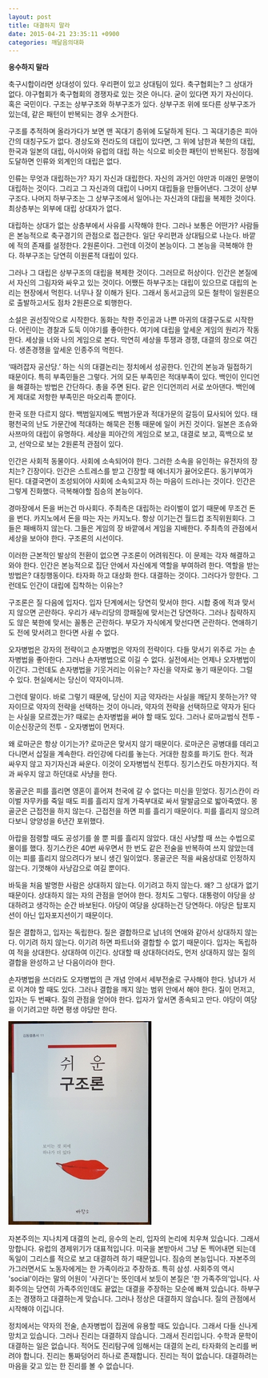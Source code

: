 ```yaml
---
layout: post
title: 대결하지 말라
date: 2015-04-21 23:35:11 +0900
categories: 깨달음의대화
---
```

**응수하지 말라** 

  


축구시합이라면 상대성이 있다. 우리편이 있고 상대팀이 있다. 축구협회는? 그 상대가 없다. 야구협회가 축구협회의 경쟁자로 있는 것은 아니다. 굳이 있다면 자기 자신이다. 혹은 국민이다. 구조는 상부구조와 하부구조가 있다. 상부구조 위에 또다른 상부구조가 있는데, 같은 패턴이 반복되는 경우 소거한다. 

  


구조를 추적하며 올라가다가 보면 맨 꼭대기 층위에 도달하게 된다. 그 꼭대기층은 피아간의 대칭구도가 없다. 경상도와 전라도의 대립이 있다면, 그 위에 남한과 북한의 대립, 한국과 일본의 대립, 아시아와 유럽의 대립 하는 식으로 비슷한 패턴이 반복된다. 정점에 도달하면 인류와 외계인의 대립은 없다. 

  


인류는 무엇과 대립하는가? 자기 자신과 대립한다. 자신의 과거인 야만과 미래인 문명이 대립하는 것이다. 그리고 그 자신과의 대립이 나머지 대립들을 만들어낸다. 그것이 상부구조다. 나머지 하부구조는 그 상부구조에서 일어나는 자신과의 대립을 복제한 것이다. 최상층부는 외부에 대립 상대자가 없다. 

  


대립하는 상대가 없는 상층부에서 사유를 시작해야 한다. 그러나 보통은 어떤가? 사람들은 본능적으로 축구경기의 관점으로 접근한다. 일단 우리편과 상대팀으로 나눈다. 바깥에 적의 존재를 설정한다. 2원론이다. 그런데 이것이 본능이다. 그 본능을 극복해야 한다. 하부구조는 당연히 이원론적 대립이 있다. 

  


그러나 그 대립은 상부구조의 대립을 복제한 것이다. 그러므로 허상이다. 인간은 본질에서 자신의 그림자와 싸우고 있는 것이다. 어쨌든 하부구조는 대립이 있으므로 대립의 논리는 현장에서 먹힌다. 너무나 잘 이해가 된다. 그래서 동서고금의 모든 철학이 일원론으로 출발하고서도 점차 2원론으로 퇴행한다. 

  


소설은 권선징악으로 시작한다. 동화는 착한 주인공과 나쁜 마귀의 대결구도로 시작한다. 어린이는 경찰과 도둑 이야기를 좋아한다. 여기에 대립을 앞세운 게임의 원리가 작동한다. 세상을 너와 나의 게임으로 본다. 막연히 세상을 투쟁과 경쟁, 대결의 장으로 여긴다. 생존경쟁을 앞세운 인종주의 먹힌다. 

  


‘때려잡자 공산당.’ 하는 식의 대결논리는 정치에서 성공한다. 인간의 본능과 밀접하기 때문이다. 특히 부족민들은 그렇다. 거의 모든 부족민은 적대부족이 있다. 백인이 인디언을 해결하는 방법은 간단하다. 총을 주면 된다. 같은 인디언끼리 서로 쏘아댄다. 백인에게 제대로 저항한 부족민은 마오리족 뿐이다. 

  


한국 또한 다르지 않다. 백범일지에도 백범가문과 적대가문의 갈등이 묘사되어 있다. 태평천국의 난도 가문간에 적대하는 해묵은 전통 때문에 일이 커진 것이다. 일본은 조슈와 사쯔마의 대립이 유명하다. 세상을 피아간의 게임으로 보고, 대결로 보고, 흑백으로 보고, 선악으로 보는 2원론적 관점이 있다. 

  


인간은 사회적 동물이다. 사회에 소속되어야 한다. 그러한 소속을 유인하는 유전자의 장치는? 긴장이다. 인간은 스트레스를 받고 긴장할 때 에너지가 끓어오른다. 동기부여가 된다. 대결국면이 조성되어야 사회에 소속되고자 하는 마음이 드러나는 것이다. 인간은 그렇게 진화했다. 극복해야할 짐승의 본능이다. 

  


경마장에서 돈을 버는건 마사회다. 주최측은 대립하는 라이벌이 없기 때문에 무조건 돈을 번다. 카지노에서 돈을 따는 자는 카지노다. 항상 이기는건 월드컵 조직위원회다. 그들은 패배하지 않는다. 그들은 게임의 장 바깥에서 게임을 지배한다. 주최측의 관점에서 세상을 보아야 한다. 구조론의 시선이다. 

  


이러한 근본적인 발상의 전환이 없으면 구조론이 어려워진다. 이 문제는 각자 해결하고 와야 한다. 인간은 본능적으로 집단 안에서 자신에게 역할을 부여하려 한다. 역할을 받는 방법은? 대칭행동이다. 타자화 하고 대상화 한다. 대결하는 것이다. 그러다가 망한다. 그런데도 인간이 대립에 집착하는 이유는? 

  


구조론은 질 다음에 입자다. 입자 단계에서는 당연히 맞서야 한다. 시합 중에 적과 맞서지 않으면 곤란하다. 우리가 새누리당의 깡패질에 맞서는건 당연하다. 그러나 침략하지도 않은 북한에 맞서는 꼴통은 곤란하다. 부모가 자식에게 맞선다면 곤란하다. 연애하기도 전에 맞서려고 한다면 사귈 수 없다. 

  


오자병법은 강자의 전략이고 손자병법은 약자의 전략이다. 다들 맞서기 위주로 가는 손자병법을 좋아한다. 그러나 손자병법으로 이길 수 없다. 실전에서는 언제나 오자병법이 이긴다. 그런데도 손자병법을 기웃거리는 이유는? 자신을 약자로 놓기 때문이다. 그럴 수 있다. 현실에서는 당신이 약자이니까. 

  


그런데 말이다. 바로 그렇기 때문에, 당신이 지금 약자라는 사실을 깨닫지 못하는가? 약자이므로 약자의 전략을 선택하는 것이 아니라, 약자의 전략을 선택하므로 약자가 된다는 사실을 모르겠는가? 때로는 손자병법을 써야 할 때도 있다. 그러나 로마교범식 전투 - 이순신장군의 전투 - 오자병법이 먼저다. 

  


왜 로마군은 항상 이기는가? 로마군은 맞서지 않기 때문이다. 로마군은 공병대를 데리고 다니면서 삽질을 계속한다. 라인강에 다리를 놓는다. 거대한 참호를 파기도 한다. 적과 싸우지 않고 자기자신과 싸운다. 이것이 오자병법식 전투다. 징기스칸도 마찬가지다. 적과 싸우지 않고 하던대로 사냥을 한다. 

  


몽골군은 피를 흘리면 영혼이 흩어져 천국에 갈 수 없다는 미신을 믿었다. 징기스칸이 라이벌 자무카를 죽일 때도 피를 흘리지 않게 가죽부대로 싸서 말발굽으로 밟아죽였다. 몽골군은 근접전을 하지 않는다. 근접전을 하면 피를 흘리기 때문이다. 피를 흘리지 않으려다보니 양양성을 6년간 포위했다. 

  


아랍을 점령할 때도 공성기를 쓸 뿐 피를 흘리지 않았다. 대신 사냥할 때 쓰는 수법으로 몰이를 했다. 징기스칸은 40번 싸우면서 한 번도 같은 전술을 반복하여 쓰지 않았는데 이는 피를 흘리지 않으려다가 보니 생긴 일이었다. 몽골군은 적을 싸움상대로 인정하지 않는다. 기껏해야 사냥감으로 여길 뿐이다. 

  


바둑을 처음 발명한 사람은 상대하지 않는다. 이기려고 하지 않는다. 왜? 그 상대가 없기 때문이다. 상대하지 않는 자의 관점을 얻어야 한다. 정치도 그렇다. 대통령이 야당을 상대하려고 생각하는 순간 바보된다. 야당이 여당을 상대하는건 당연하다. 야당은 탑포지션이 아닌 입자포지션이기 때문이다. 

  


질은 결합하고, 입자는 독립한다. 질은 결합하므로 남녀의 연애와 같아서 상대하지 않는다. 이기려 하지 않는다. 이기려 하면 파트너와 결합할 수 없기 때문이다. 입자는 독립하여 적을 상대한다. 상대하여 이긴다. 상대할 때 상대하더라도, 먼저 상대하지 않는 질의 결합을 완성하고 난 다음이라야 한다. 

  


손자병법을 쓰더라도 오자병법의 큰 개념 안에서 세부전술로 구사해야 한다. 남녀가 서로 이겨야 할 때도 있다. 그러나 결합을 깨지 않는 범위 안에서 해야 한다. 질이 먼저고, 입자는 두 번째다. 질의 관점을 얻어야 한다. 입자가 앞서면 종속되고 만다. 야당이 여당을 이기려고만 하면 평생 야당만 한다. 

  


  



<img src="files/attach/images/198/433/583/DSC01491.JPG" alt="DSC01491.JPG" width="286" height="406" />   


  


자본주의는 지나치게 대결의 논리, 응수의 논리, 입자의 논리에 치우쳐 있습니다. 그래서 망합니다. 유럽의 경제위기가 대표적입니다. 미국을 본받아서 그냥 돈 찍어내면 되는데 독일이 그리스를 적으로 보고 대결하려 하기 때문입니다. 짐승의 본능입니다. 자본주의가그러면서도 노동자에게는 한 가족이라고 주장하죠. 특히 삼성. 사회주의 역시 'social'이라는 말의 어원이 '사귄다'는 뜻인데서 보듯이 본질은 '한 가족주의'입니다. 사회주의는 당연히 가족주의인데도 끝없는 대결을 주장하는 모순에 빠져 있습니다. 하부구조는 경쟁하고 대결하는게 맞습니다. 그러나 정상은 대결하지 않습니다. 질의 관점에서 시작해야 이깁니다. 

  


정치에서는 약자의 전술, 손자병법이 집권에 유용할 때도 있습니다. 그래서 다들 신나게 망치고 있습니다. 그러나 진리는 대결하지 않습니다. 그래서 진리입니다. 수학과 문학이 대결하는 일은 없습니다. 적어도 진리탐구에 임해서는 대결의 논리, 타자화의 논리를 버려야 합니다. 진리는 통짜덩어리 하나로 존재합니다. 진리는 적이 없습니다. 대결하려는 마음을 갖고 있는 한 진리를 볼 수 없습니다.